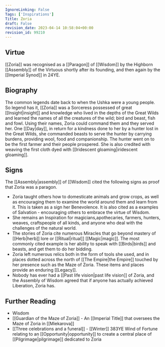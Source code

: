 ```yaml
---
IgnoreLinking: False
Tags: ['Inspirations']
Title: Zoria
draft: False
revision_date: 2023-04-14 10:58:04+00:00
revision_id: 99210
---
```


## Virtue
[[Zoria]] was recognised as a [[Paragon]] of [[Wisdom]] by the Highborn [[Assembly]] of the Virtuous shortly after its founding, and then again by the [[Imperial Synod]] in 24YE.
## Biography
The common legends date back to when the Ushka were a young people. So legend has it, [[Zoria]] was a Sorceress possessed of great [[Insight|insight]] and knowledge who lived in the depths of the Great Wilds and learned the names of all the creatures of the wild; bird and beast, fish and fowl. Using their names, Zoria could command them and they served her. One [[Day|day]], in return for a kindness done to her by a hunter lost in the Great Wilds, she commanded beasts to serve the hunter by carrying burdens, providing wool, food and companionship. The hunter went on to be the first farmer and their people prospered.
She is also credited with weaving the first cloth dyed with [[Iridescent gloaming|iridescent gloaming]].
## Signs
The [[Assembly|assembly]] of [[Wisdom]] cited the following signs as proof that Zoria was a paragon.
* Zoria taught others how to domesticate animals and grow crops, as well as encouraging them to examine the world around them and learn from it. This is taken as a sign her Benevolence. It is also cited as a examples of Salvation - encouraging others to embrace the virtue of Wisdom.
* She remains an Inspiration for magicians,apothecaries, farmers, hunters, weaves, craftspeople of all kinds, and anyone who deal with the challenges of the natural world. 
* The stories of Zoria cite numerous Miracles that go beyond mastery of [[Herb|herb]] lore or [[Ritual|ritual]] [[Magic|magic]]. The most commonly cited example is her ability to speak with [[Birds|birds]] and beasts, and get them to do her bidding.
* Zoria left numerous relics both in the form of tools she used, and in places dotted across the north of [[The Empire|the Empire]] touched by her presence such as the Maze of Zoria. These items and places provide an enduring [[Legacy]].
* Nobody has ever had a [[Past life vision|past life vision]] of Zoria, and the Assembly of Wisdom agreed that if anyone has actually achieved Liberation, Zoria has.
## Further Reading
* Wisdom
* [[Guardian of the Maze of Zoria]] - An [[Imperial Title]] that oversees the Maze of Zoria in [[Miekarova]]
* [[Three celebrations and a funeral]] - [[Winter]] 383YE Wind of Fortune relating to an [[Opportunity|opportunity]] to create a central place of [[Pilgrimage|pilgrimage]] dedicated to Zoria